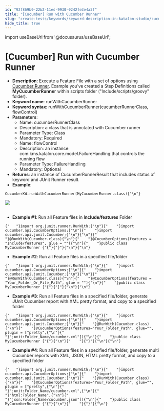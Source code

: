 ```yaml
---
id: "92f869b0-22b2-11ed-9930-0242fe3e4a3f"
title: "[Cucumber] Run with Cucumber Runner"
slug: "create-tests/keywords/keyword-description-in-katalon-studio/cucumber-keywords/cucumber-run-with-cucumber-runner"
hide_title: true
---
```

import useBaseUrl from '@docusaurus/useBaseUrl';


# <a id="id" class="anchor_top_offset"/><a id="ariaid-title1" class="anchor_top_offset"/>[Cucumber] Run with Cucumber Runner

<ul xmlns="http://www.w3.org/1999/xhtml" className="ul"><li className="li"><strong className="ph b">Description</strong>: Execute a Feature File with a set     of options using <a className="xref j-external-link" href="http://toolsqa.com/cucumber/junit-test-runner-class/" target="_blank">Cucumber       Runner</a>. Example you've created a Step Definitions called     <strong className="ph b">MyCucumberRunner</strong> within scripts folder     ("Include/scripts/groovy" folder).</li><li className="li"><strong className="ph b">Keyword name</strong>: runWithCucumberRunner</li><li className="li"><strong className="ph b">Keyword syntax</strong>:     runWithCucumberRunner(cucumberRunnerClass, flowControl)</li><li className="li"><strong className="ph b">Parameters</strong>:      <ul className="ul"><li className="li">Name: cucumberRunnerClass</li><li className="li">Description: a class that is annotated with Cucumber         runner</li><li className="li">Parameter Type: Class</li><li className="li">Mandatory: Required</li><li className="li">Name: flowControl</li><li className="li">Description: an instance         com.kms.katalon.core.model.FailureHandling that controls the         running flow</li><li className="li">Parameter Type: FailureHandling</li><li className="li">Mandatory: Optional</li></ul>   </li><li className="li"><strong className="ph b">Returns</strong>: an instance of CucumberRunnerResult     that includes status of keyword and JUnit Runner result.</li><li className="li"><strong className="ph b">Example</strong>:</li></ul> 
<pre xmlns="http://www.w3.org/1999/xhtml" className="pre codeblock"><code>CucumberKW.runWithCucumberRunner(MyCucumberRunner.class){"\n"}</code></pre> 
<p xmlns="http://www.w3.org/1999/xhtml" className="p">   <img className="image" src={useBaseUrl("https://github.com/katalon-studio/docs-images/raw/master/katalon-studio/docs/running-cucumber-features-file/Screen-Shot-2018-09-06-at-17.13.04.png")} /><br /><br /> </p> 
<ul xmlns="http://www.w3.org/1999/xhtml" className="ul"><li className="li">     <strong className="ph b">Example #1</strong>: Run all Feature files     in <strong className="ph b">Include/features</strong> Folder</li></ul> 
<pre xmlns="http://www.w3.org/1999/xhtml" className="pre codeblock"><code>{"   "}import org.junit.runner.RunWith;{"\n"}{"    "}import cucumber.api.CucumberOptions;{"\n"}{"    "}import cucumber.api.junit.Cucumber;{"\n"}{"\n"}{"    "}@RunWith(Cucumber.class){"\n"}{"    "}@CucumberOptions(features = "Include/features", glue = ""){"\n"}{"    "}public class MyCucumberRunner {"{"}{"}"}{"\n"}{"\n"}</code></pre> 
<ul xmlns="http://www.w3.org/1999/xhtml" className="ul"><li className="li">     <strong className="ph b">Example #2</strong>: Run all Feature files in a     specified file/folder</li></ul> 
<pre xmlns="http://www.w3.org/1999/xhtml" className="pre codeblock"><code>{"   "}import org.junit.runner.RunWith;{"\n"}{"    "}import cucumber.api.CucumberOptions;{"\n"}{"    "}import cucumber.api.junit.Cucumber;{"\n"}{"\n"}{"    "}@RunWith(Cucumber.class){"\n"}{"    "}@CucumberOptions(features = "Your_Folder_Or_File_Path", glue = ""){"\n"}{"    "}public class MyCucumberRunner {"{"}{"}"}{"\n"}{"\n"}</code></pre> 
<ul xmlns="http://www.w3.org/1999/xhtml" className="ul"><li className="li">     <strong className="ph b">Example #3</strong>: Run all Feature files in a     specified file/folder, generate JUnit Cucumber report with XML     pretty format, and copy to a specified folder</li></ul> 
<pre xmlns="http://www.w3.org/1999/xhtml" className="pre codeblock"><code>{"   "}import org.junit.runner.RunWith;{"\n"}{"    "}import cucumber.api.CucumberOptions;{"\n"}{"    "}import cucumber.api.junit.Cucumber;{"\n"}{"    "}@RunWith(Cucumber.class){"\n"}{"    "}@CucumberOptions(features="Your_Folder_Path", glue="", plugin = ["pretty",{"\n"}{"                        "}"junit:Folder_Name/cucumber.xml"]){"\n"}{"    "}public class MyCucumberRunner {"{"}{"\n"}{"    "}{"}"}{"\n"}{"\n"}</code></pre> 
<ul xmlns="http://www.w3.org/1999/xhtml" className="ul"><li className="li">     <strong className="ph b">Example #4</strong>: Run all Feature files in a     specified file/folder, generate multi Cucumber reports with XML,     JSON, HTML pretty format, and copy to a specified folder</li></ul> 
<pre xmlns="http://www.w3.org/1999/xhtml" className="pre codeblock"><code>{"   "}import org.junit.runner.RunWith;{"\n"}{"    "}import cucumber.api.CucumberOptions;{"\n"}{"    "}import cucumber.api.junit.Cucumber;{"\n"}{"    "}@RunWith(Cucumber.class){"\n"}{"    "}@CucumberOptions(features="Your_Folder_Path", glue="", plugin = ["pretty",{"\n"}{"                        "}"junit:Folder_Name/cucumber.xml",{"\n"}{"                        "}"html:Folder_Name",{"\n"}{"                        "}"json:Folder_Name/cucumber.json"]){"\n"}{"    "}public class MyCucumberRunner {"{"}{"\n"}{"    "}{"}"}{"\n"}</code></pre> 
